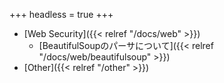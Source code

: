 +++
headless = true
+++

- [Web Security]({{< relref "/docs/web" >}})
    - [BeautifulSoupのパーサについて]({{< relref "/docs/web/beautifulsoup" >}})
- [Other]({{< relref "/other" >}})
